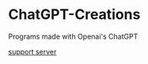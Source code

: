 # ChatGPT-Creations
Programs made with Openai's ChatGPT

[support server](https://discohook.app/discord)
